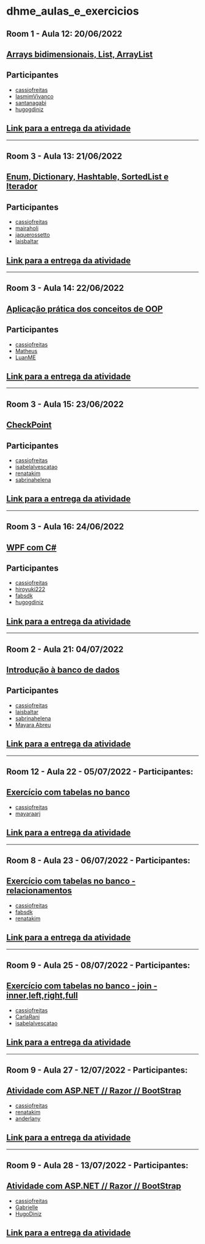 # dhme_aulas_e_exercicios
## Room 1 - Aula 12: 20/06/2022
## [Arrays bidimensionais, List, ArrayList](./aula12_atividade_1)
## Participantes
- [cassiofreitas](https://github.com/cassiofreitas)
- [IasmimVivanco](https://github.com/IasmimVivanco)
- [santanagabi](https://github.com/santanagabi)
- [hugogdiniz](https://github.com/hugogdiniz)

## [Link para a entrega da atividade](https://github.com/wssantanna/mercado-eletr-nico-0522cdmencn01bred/blob/main/12/ENTREGA.md)

-------------------------------------

## Room 3 - Aula 13: 21/06/2022
## [Enum, Dictionary, Hashtable, SortedList e Iterador](./aula13_atividade_1)
## Participantes
- [cassiofreitas](https://github.com/cassiofreitas)
- [mairaholi](https://github.com/mairaholi)
- [jaquerossetto](https://github.com/jaquerossetto)
- [laisbaltar](https://github.com/laisbaltar)

## [Link para a entrega da atividade](https://github.com/wssantanna/mercado-eletr-nico-0522cdmencn01bred/edit/main/13/ENTREGA.md)

-------------------------------------

## Room 3 - Aula 14: 22/06/2022
## [Aplicação prática dos conceitos de OOP](./aula14_atividade_1)
## Participantes
- [cassiofreitas](https://github.com/cassiofreitas)
- [Matheus](https://github.com/Kaoticz)
- [LuanME ](https://github.com/LuanME)

## [Link para a entrega da atividade](https://github.com/wssantanna/mercado-eletr-nico-0522cdmencn01bred/blob/main/14/ENTREGA.md)

------------------------------

## Room 3 - Aula 15: 23/06/2022
## [CheckPoint](./Aula15Atividade1)
## Participantes
- [cassiofreitas](https://github.com/cassiofreitas)
- [isabelalvescatao](https://github.com/isabelalvescatao)
- [renatakim](https://github.com/renatakim)
- [sabrinahelena](https://github.com/sabrinahelena)

## [Link para a entrega da atividade](https://github.com/wssantanna/mercado-eletr-nico-0522cdmencn01bred/blob/main/15/ENTREGA.md)

------------------------------

## Room 3 - Aula 16: 24/06/2022
## [WPF com C#](./Aula16Atividade1)
## Participantes
- [cassiofreitas](https://github.com/cassiofreitas)
- [hiroyuki222](https://github.com/hiroyuki222)
- [fabsdk](https://github.com/fabsdk)
- [hugogdiniz](https://github.com/hugogdiniz)

## [Link para a entrega da atividade](https://github.com/wssantanna/mercado-eletr-nico-0522cdmencn01bred/blob/main/16/ENTREGA.md)

------------------------------

## Room 2 - Aula 21: 04/07/2022
## [Introdução à banco de dados](./Aula21Atividade1)
## Participantes
- [cassiofreitas](https://github.com/cassiofreitas)
- [laisbaltar](https://github.com/laisbaltar)
- [sabrinahelena](https://github.com/sabrinahelena)
- [Mayara Abreu]()

## [Link para a entrega da atividade](https://github.com/wssantanna/mercado-eletr-nico-0522cdmencn01bred/blob/main/21/ENTREGAS/GRUPO2.md)

------------------------------

## Room 12 - Aula 22 - 05/07/2022 - Participantes:
## [Exercício com tabelas no banco](./Aula22Atividade1)
 - [cassiofreitas](https://github.com/cassiofreitas/)
 - [mayaraarj](https://github.com/mayaraarj)
 
## [Link para a entrega da atividade](https://github.com/wssantanna/mercado-eletr-nico-0522cdmencn01bred/blob/main/22/ENTREGAS/GRUPO12.md)

------------------------------

## Room 8 - Aula 23 - 06/07/2022 - Participantes:
## [Exercício com tabelas no banco - relacionamentos](./Aula23Atividade1)
 - [cassiofreitas](https://github.com/cassiofreitas/)
 - [fabsdk](https://github.com/fabsdk)
 - [renatakim](https://github.com/renatakim)
 
## [Link para a entrega da atividade](https://github.com/wssantanna/mercado-eletr-nico-0522cdmencn01bred/blob/main/23/ENTREGAS/GRUPO8.md)

------------------------------

## Room 9 - Aula 25 - 08/07/2022 - Participantes:
## [Exercício com tabelas no banco - join - inner,left,right,full](./Aula25Atividade1)
 - [cassiofreitas](https://github.com/cassiofreitas/)
 - [CarlaRani]()
 - [isabelalvescatao](https://github.com/isabelalvescatao)
 
## [Link para a entrega da atividade](https://github.com/wssantanna/mercado-eletr-nico-0522cdmencn01bred/blob/main/23/ENTREGAS/GRUPO8.md)

------------------------------

## Room 9 - Aula 27 - 12/07/2022 - Participantes:
## [Atividade com ASP.NET // Razor // BootStrap](./Aula27Atividade1)
 - [cassiofreitas](https://github.com/cassiofreitas/)
 - [renatakim](https://github.com/renatakim)
 - [anderlany]()
 
## [Link para a entrega da atividade]()

------------------------------

## Room 9 - Aula 28 - 13/07/2022 - Participantes:
## [Atividade com ASP.NET // Razor // BootStrap](./Aula27Atividade1)
 - [cassiofreitas](https://github.com/cassiofreitas/)
 - [Gabrielle]()
 - [HugoDiniz]()
 
## [Link para a entrega da atividade]()
